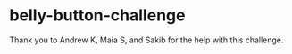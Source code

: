 # belly-button-challenge

Thank you to Andrew K, Maia S, and Sakib for the help with this challenge.
